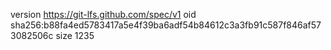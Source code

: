 version https://git-lfs.github.com/spec/v1
oid sha256:b88fa4ed5783417a5e4f39ba6adf54b84612c3a3fb91c587f846af573082506c
size 1235

